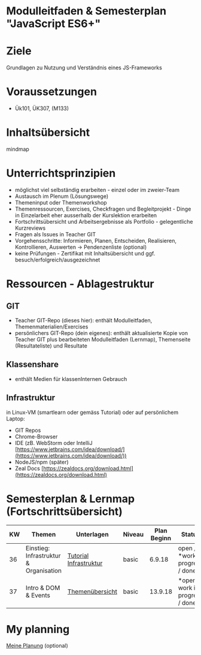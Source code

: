 Modulleitfaden & Semesterplan "JavaScript ES6+"
========================

# Ziele
Grundlagen zu Nutzung und Verständnis eines JS-Frameworks

# Voraussetzungen
* Ük101, ÜK307, (M133)

# Inhaltsübersicht
mindmap

# Unterrichtsprinzipien
* möglichst viel selbständig erarbeiten - einzel oder im zweier-Team
* Austausch im Plenum (Lösungswege)
* Themeninput oder Themenworkshop
* Themenressourcen, Exercises, Checkfragen und Begleitprojekt - Dinge in Einzelarbeit eher ausserhalb der Kurslektion erarbeiten
* Fortschrittsübersicht und Arbeitsergebnisse als Portfolio - gelegentliche Kurzreviews
* Fragen als Issues in Teacher GIT
* Vorgehensschritte: Informieren, Planen, Entscheiden, Realisieren, Kontrollieren, Auswerten -> Pendenzenliste (optional)
* keine Prüfungen - Zertifikat mit Inhaltsübersicht und ggf. besuch/erfolgreich/ausgezeichnet

# Ressourcen - Ablagestruktur
## GIT
* Teacher GIT-Repo (dieses hier): enthält Modulleitfaden, Themenmaterialien/Exercises
* persönlichers GIT-Repo (dein eigenes): enthält aktualisierte Kopie von Teacher GIT plus bearbeiteten Modulleitfaden (Lernmap), Themenseite (Resultateliste) und Resultate 

## Klassenshare
* enthält Medien für klassenInternen Gebrauch

## Infrastruktur
in Linux-VM (smartlearn oder gemäss Tutorial) oder auf persönlichem Laptop:
* GIT Repos
* Chrome-Browser
* IDE (zB. WebStorm oder IntelliJ [https://www.jetbrains.com/idea/download/](https://www.jetbrains.com/idea/download/))
* NodeJS/npm (später)
* Zeal Docs [https://zealdocs.org/download.html](https://zealdocs.org/download.html)

# Semesterplan & Lernmap (Fortschrittsübersicht)

| KW | Themen | Unterlagen | Niveau | Plan Beginn | Status |
| --- | --- | --- | --- | --- | --- |
| 36 | Einstieg: Infrastruktur & Organisation | [Tutorial Infrastruktur](JS_webdev-tooling_v01.pdf) | basic | 6.9.18 | open / *work in progress / done |
| 37 | Intro & DOM & Events | [Themenübersicht](../01_intro/README.md) | basic| 13.9.18 | *open / work in progress / done |

# My planning
[Meine Planung](planning_todo.md) (optional)
